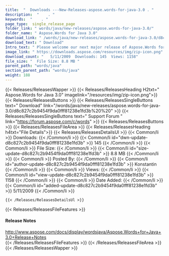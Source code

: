 ```yaml
---
title:  "  Downloads ---New-Releases-aspose.words-for-java-3.0 . " 
description:  "    . " 
keywords:  "    . " 
page_type:  single_release_page
folder_link: " words/java/new-releases/aspose.words-for-java-3.0/"
folder_name: " Aspose.Words for Java 3.0"
download_link: " /words/java/new-releases/aspose.words-for-java-3.0/d8c827c2b9454f9da0fff81238e1fd3b"
download_text: " Download"
Intro_text: " Please welcome our next major release of Aspose.Words for Java! Support for RTF ..."
image_link: " https://downloads.aspose.com/resources/img/zip-icon.png"
download_count: "   5/11/2009  Downloads: 145  Views: 1158"
file_size: "  File Size: 8.8 MB "
parent_path: "words/java"
section_parent_path: "words/java"
weight: 188 
---
```


{{< Releases/ReleasesWapper >}}
  {{< Releases/ReleasesHeading H2txt=" Aspose.Words for Java 3.0" imagelink="/resources/img/zip-icon.png">}}
  {{< Releases/ReleasesButtons >}}
    {{< Releases/ReleasesSingleButtons text=" Download" link="/words/java/new-releases/aspose.words-for-java-3.0/d8c827c2b9454f9da0fff81238e1fd3b%20%20" >}}
    {{< Releases/ReleasesSingleButtons text=" Support Forum " link="https://forum.aspose.com/c/words" >}}
  {{< Releases/ReleasesButtons >}}
  {{< Releases/ReleasesFileArea >}}
    {{< Releases/ReleasesHeading h4txt="File Details">}}
    {{< Releases/ReleasesDetailsUl >}}
            {{< Common/li  >}} Downloads: {{< /Common/li >}} 
      {{< Common/li id="dwn-update-d8c827c2b9454f9da0fff81238e1fd3b" >}} 145 {{< /Common/li >}} 
      {{< Common/li  >}} File Size: {{< /Common/li >}} 
      {{< Common/li id="size-update-d8c827c2b9454f9da0fff81238e1fd3b" >}} 8.8 MB {{< /Common/li >}} 
      {{< Common/li  >}} Posted By: {{< /Common/li >}} 
      {{< Common/li id="author-update-d8c827c2b9454f9da0fff81238e1fd3b" >}} Konstantin {{< /Common/li >}} 
      {{< Common/li  >}} Views: {{< /Common/li >}} 
      {{< Common/li id="view-update-d8c827c2b9454f9da0fff81238e1fd3b" >}} 1158 {{< /Common/li >}} 
      {{< Common/li  >}} Date Added: {{< /Common/li >}} 
      {{< Common/li id="added-update-d8c827c2b9454f9da0fff81238e1fd3b" >}} 5/11/2009 {{< /Common/li >}} 

    {{< /Releases/ReleasesDetailsUl >}}

  {{< Releases/ReleasesFileFeatures >}}
      <h4>Release Notes</h4><div><a href="http://www.aspose.com/docs/display/wordsjava/Aspose.Words+for+Java+3.0+Release+Notes">http://www.aspose.com/docs/display/wordsjava/Aspose.Words+for+Java+3.0+Release+Notes</a></div>
  {{< /Releases/ReleasesFileFeatures >}}
 {{< /Releases/ReleasesFileArea >}}
{{< /Releases/ReleasesWapper >}}


